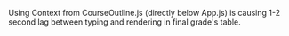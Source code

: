 Using Context from CourseOutline.js (directly below App.js) is causing 1-2 second lag between typing and
rendering in final grade's table.
